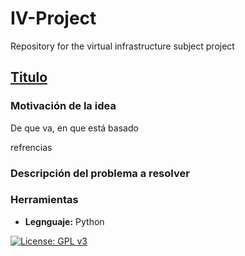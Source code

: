 # IV-Project
Repository for the virtual infrastructure subject project

## [Titulo](https://alexrodriguezlop.github.io/IV-Project/)


### Motivación de la idea

De que va,
en que está basado

refrencias


### Descripción del problema a resolver 



### Herramientas

- **Legnguaje:**
	Python

[![License: GPL v3](https://img.shields.io/badge/License-GPLv3-blue.svg)](https://www.gnu.org/licenses/gpl-3.0) 
